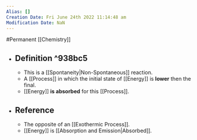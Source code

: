 ```yaml
---
Alias: []
Creation Date: Fri June 24th 2022 11:14:48 am 
Modification Date: NaN
---
```

#Permanent [[Chemistry]]

- ## Definition  ^938bc5
	- This is a [[Spontaneity|Non-Spontaneous]] reaction.
	- A [[Process]] in which the initial state of [[Energy]] is **lower** then the final. 
	- [[Energy]] **is absorbed** for this [[Process]].
- ## Reference
	- The opposite of an [[Exothermic Process]].
	- [[Energy]] is [[Absorption and Emission|Absorbed]].